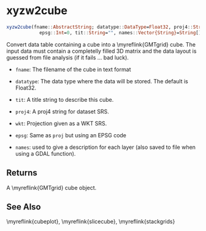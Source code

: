 # xyzw2cube

```julia
xyzw2cube(fname::AbstractString; datatype::DataType=Float32, proj4::String="", wkt::String="",
	        epsg::Int=0, tit::String="", names::Vector{String}=String[])
```

Convert data table containing a cube into a \myreflink{GMTgrid} cube. The input data must contain a completelly filled
3D matrix and the data layout is guessed from file analysis (if it fails ... bad luck). 

- `fname`: The filename of the cube in text format

- `datatype`:  The data type where the data will be stored. The default is Float32.

- `tit`:  A title string to describe this cube.

- `proj4`:  A proj4 string for dataset SRS.

- `wkt`:  Projection given as a WKT SRS.

- `epsg`: Same as `proj` but using an EPSG code

- `names`: used to give a description for each layer (also saved to file when using a GDAL function).

Returns
-------

A \myreflink{GMTgrid} cube object.


See Also
--------

\myreflink{cubeplot}, \myreflink{slicecube}, \myreflink{stackgrids}
